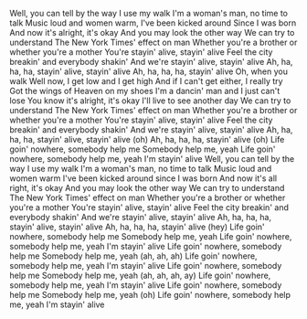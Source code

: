 Well, you can tell by the way I use my walk
I'm a woman's man, no time to talk
Music loud and women warm, I've been kicked around
Since I was born
And now it's alright, it's okay
And you may look the other way
We can try to understand
The New York Times' effect on man
Whether you're a brother or whether you're a mother
You're stayin' alive, stayin' alive
Feel the city breakin' and everybody shakin'
And we're stayin' alive, stayin' alive
Ah, ha, ha, ha, stayin' alive, stayin' alive
Ah, ha, ha, ha, stayin' alive
Oh, when you walk
Well now, I get low and I get high
And if I can't get either, I really try
Got the wings of Heaven on my shoes
I'm a dancin' man and I just can't lose
You know it's alright, it's okay
I'll live to see another day
We can try to understand
The New York Times' effect on man
Whether you're a brother or whether you're a mother
You're stayin' alive, stayin' alive
Feel the city breakin' and everybody shakin'
And we're stayin' alive, stayin' alive
Ah, ha, ha, ha, stayin' alive, stayin' alive (oh)
Ah, ha, ha, ha, stayin' alive (oh)
Life goin' nowhere, somebody help me
Somebody help me, yeah
Life goin' nowhere, somebody help me, yeah
I'm stayin' alive
Well, you can tell by the way I use my walk
I'm a woman's man, no time to talk
Music loud and women warm
I've been kicked around since I was born
And now it's all right, it's okay
And you may look the other way
We can try to understand
The New York Times' effect on man
Whether you're a brother or whether you're a mother
You're stayin' alive, stayin' alive
Feel the city breakin' and everybody shakin'
And we're stayin' alive, stayin' alive
Ah, ha, ha, ha, stayin' alive, stayin' alive
Ah, ha, ha, ha, stayin' alive (hey)
Life goin' nowhere, somebody help me
Somebody help me, yeah
Life goin' nowhere, somebody help me, yeah
I'm stayin' alive
Life goin' nowhere, somebody help me
Somebody help me, yeah (ah, ah, ah)
Life goin' nowhere, somebody help me, yeah
I'm stayin' alive
Life goin' nowhere, somebody help me
Somebody help me, yeah (ah, ah, ah, ay)
Life goin' nowhere, somebody help me, yeah
I'm stayin' alive
Life goin' nowhere, somebody help me
Somebody help me, yeah (oh)
Life goin' nowhere, somebody help me, yeah
I'm stayin' alive
